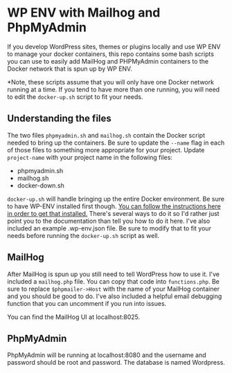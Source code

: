 # WP ENV with Mailhog and PhpMyAdmin

If you develop WordPress sites, themes or plugins locally and use WP ENV to manage your docker containers, this repo contains some bash scripts you can use to easily add MailHog and PHPMyAdmin containers to the Docker network that is spun up by WP ENV.

*Note, these scripts assume that you will only have one Docker network running at a time.  If you tend to have more than one running, you will need to edit the `docker-up.sh` script to fit your needs.

## Understanding the files

The two files `phpmyadmin.sh` and `mailhog.sh` contain the Docker script needed to bring up the containers.  Be sure to update the `--name` flag in each of those files to something more appropriate for your project.  Update `project-name` with your project name in the following files:

- phpmyadmin.sh
- mailhog.sh
- docker-down.sh

`docker-up.sh` will handle bringing up the entire Docker environment.  Be sure to have WP-ENV installed first though.  [You can follow the instructions here in order to get that installed.](https://developer.wordpress.org/block-editor/reference-guides/packages/packages-env/)  There's several ways to do it so I'd rather just point you to the documentation than tell you how to do it here.  I've also included an example .wp-env.json file.  Be sure to modify that to fit your needs before running the `docker-up.sh` script as well.

## MailHog

After MailHog is spun up you still need to tell WordPress how to use it. I've included a `mailhog.php` file.  You can copy that code into `functions.php`.  Be sure to replace `$phpmailer->Host` with the name of your MailHog container and you should be good to do.  I've also included a helpful email debugging function that you can uncomment if you run into issues.

You can find the MailHog UI at localhost:8025.

## PhpMyAdmin

PhpMyAdmin will be running at localhost:8080 and the username and password should be root and password.  The database is named Wordpress.
